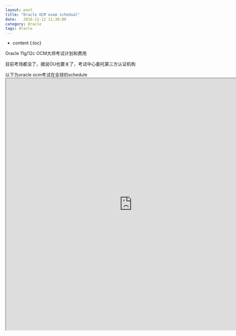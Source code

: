 ```yaml
---
layout: post
title: "Oracle OCM exam schedual"
date:   2016-12-12 11:30:00
category: Oracle
tags: Oracle 
---
```


* content
{:toc}


Oracle 11g/12c OCM大师考试计划和费用





目前考场都没了，据说OU也要关了，考试中心委托第三方认证机构

<p>以下为oracle ocm考试在全球的schedule<br>
<iframe id="ocm exam" src="http://education.oracle.co.uk/html/oracle/28US/SCHED_SP_OCM.htm" width="800" height="800"></iframe></p>
<p>&nbsp;</p>




